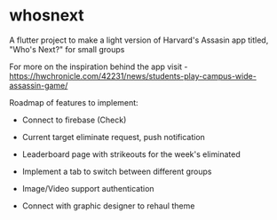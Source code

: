 # whosnext

A flutter project to make a light version of Harvard's Assasin app titled, "Who's Next?" for small groups

For more on the inspiration behind the app visit - https://hwchronicle.com/42231/news/students-play-campus-wide-assassin-game/

Roadmap of features to implement:

- Connect to firebase (Check)

- Current target eliminate request, push notification

- Leaderboard page with strikeouts for the week's eliminated

- Implement a tab to switch between different groups

- Image/Video support authentication

- Connect with graphic designer to rehaul theme